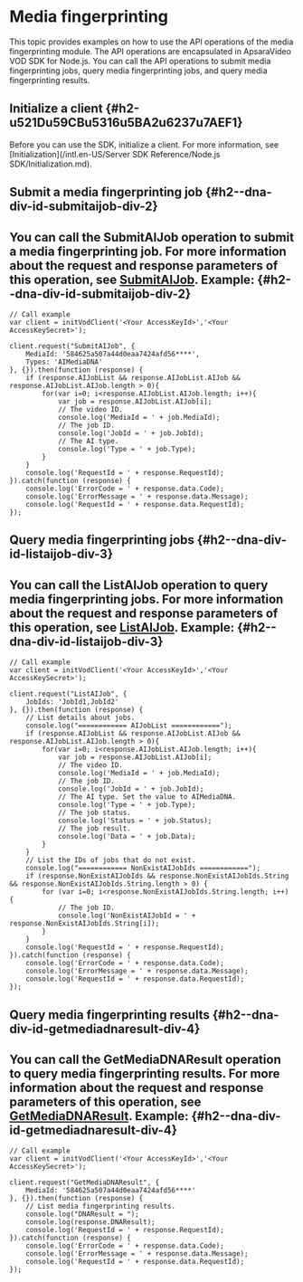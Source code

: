 Media fingerprinting 
=========================================

This topic provides examples on how to use the API operations of the media fingerprinting module. The API operations are encapsulated in ApsaraVideo VOD SDK for Node.js. You can call the API operations to submit media fingerprinting jobs, query media fingerprinting jobs, and query media fingerprinting results.

Initialize a client {#h2-u521Du59CBu5316u5BA2u6237u7AEF1}
---------------------------------------------------------

Before you can use the SDK, initialize a client. For more information, see [Initialization](/intl.en-US/Server SDK Reference/Node.js SDK/Initialization.md).

Submit a media fingerprinting job {#h2--dna-div-id-submitaijob-div-2}
---------------------------------------------------------------------

You can call the SubmitAIJob operation to submit a media fingerprinting job.
For more information about the request and response parameters of this operation, see [SubmitAIJob](). Example: {#h2--dna-div-id-submitaijob-div-2}
-----------------------------------------------------------------------------------------------------------------------------------------------------------------------------------------------------------------------------------------------------------------

    // Call example
    var client = initVodClient('<Your AccessKeyId>','<Your AccessKeySecret>');
    
    client.request("SubmitAIJob", {
        MediaId: '584625a507a44d0eaa7424afd56****',
        Types: 'AIMediaDNA'
    }, {}).then(function (response) {
        if (response.AIJobList && response.AIJobList.AIJob && response.AIJobList.AIJob.length > 0){
            for(var i=0; i<response.AIJobList.AIJob.length; i++){
                var job = response.AIJobList.AIJob[i];
                // The video ID.
                console.log('MediaId = ' + job.MediaId);
                // The job ID.
                console.log('JobId = ' + job.JobId);
                // The AI type.
                console.log('Type = ' + job.Type);
            }
        }
        console.log('RequestId = ' + response.RequestId);
    }).catch(function (response) {
        console.log('ErrorCode = ' + response.data.Code);
        console.log('ErrorMessage = ' + response.data.Message);
        console.log('RequestId = ' + response.data.RequestId);
    });



Query media fingerprinting jobs {#h2--dna-div-id-listaijob-div-3}
-----------------------------------------------------------------

You can call the ListAIJob operation to query media fingerprinting jobs.
For more information about the request and response parameters of this operation, see [ListAIJob](). Example: {#h2--dna-div-id-listaijob-div-3}
---------------------------------------------------------------------------------------------------------------------------------------------------------------------------------------------------------------------------------------------------------

    // Call example
    var client = initVodClient('<Your AccessKeyId>','<Your AccessKeySecret>');
    
    client.request("ListAIJob", {
        JobIds: 'JobId1,JobId2'
    }, {}).then(function (response) {
        // List details about jobs.
        console.log("============ AIJobList ============");
        if (response.AIJobList && response.AIJobList.AIJob && response.AIJobList.AIJob.length > 0){
            for(var i=0; i<response.AIJobList.AIJob.length; i++){
                var job = response.AIJobList.AIJob[i];
                // The video ID.
                console.log('MediaId = ' + job.MediaId);
                // The job ID.
                console.log('JobId = ' + job.JobId);
                // The AI type. Set the value to AIMediaDNA.
                console.log('Type = ' + job.Type);
                // The job status.
                console.log('Status = ' + job.Status);
                // The job result.
                console.log('Data = ' + job.Data);
            }
        }
        // List the IDs of jobs that do not exist.
        console.log("============ NonExistAIJobIds ============");
        if (response.NonExistAIJobIds && response.NonExistAIJobIds.String && response.NonExistAIJobIds.String.length > 0) {
            for (var i=0; i<response.NonExistAIJobIds.String.length; i++) {
                // The job ID.
                console.log('NonExistAIJobId = ' + response.NonExistAIJobIds.String[i]);
            }
        }
        console.log('RequestId = ' + response.RequestId);
    }).catch(function (response) {
        console.log('ErrorCode = ' + response.data.Code);
        console.log('ErrorMessage = ' + response.data.Message);
        console.log('RequestId = ' + response.data.RequestId);
    });



Query media fingerprinting results {#h2--dna-div-id-getmediadnaresult-div-4}
----------------------------------------------------------------------------

You can call the GetMediaDNAResult operation to query media fingerprinting results.
For more information about the request and response parameters of this operation, see [GetMediaDNAResult](). Example: {#h2--dna-div-id-getmediadnaresult-div-4}
------------------------------------------------------------------------------------------------------------------------------------------------------------------------------------------------------------------------------------------------------------------------------------

    // Call example
    var client = initVodClient('<Your AccessKeyId>','<Your AccessKeySecret>');
    
    client.request("GetMediaDNAResult", {
        MediaId: '584625a507a44d0eaa7424afd56****'
    }, {}).then(function (response) {
        // List media fingerprinting results.
        console.log("DNAResult = ");
        console.log(response.DNAResult);
        console.log('RequestId = ' + response.RequestId);
    }).catch(function (response) {
        console.log('ErrorCode = ' + response.data.Code);
        console.log('ErrorMessage = ' + response.data.Message);
        console.log('RequestId = ' + response.data.RequestId);
    });


